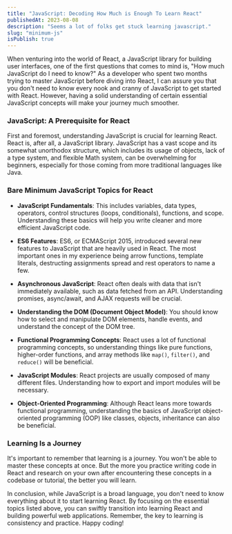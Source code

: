 ```yaml
---
title: "JavaScript: Decoding How Much is Enough To Learn React"
publishedAt: 2023-08-08
description: "Seems a lot of folks get stuck learning javascript."
slug: "minimum-js"
isPublish: true
---
```


When venturing into the world of React, a JavaScript library for building user interfaces, one of the first questions that comes to mind is, "How much JavaScript do I need to know?" As a developer who spent two months trying to master JavaScript before diving into React, I can assure you that you don't need to know every nook and cranny of JavaScript to get started with React. However, having a solid understanding of certain essential JavaScript concepts will make your journey much smoother.

### JavaScript: A Prerequisite for React

First and foremost, understanding JavaScript is crucial for learning React. React is, after all, a JavaScript library. JavaScript has a vast scope and its somewhat unorthodox structure, which includes its usage of objects, lack of a type system, and flexible Math system, can be overwhelming for beginners, especially for those coming from more traditional languages like Java.

### Bare Minimum JavaScript Topics for React

- **JavaScript Fundamentals**: This includes variables, data types, operators, control structures (loops, conditionals), functions, and scope. Understanding these basics will help you write cleaner and more efficient JavaScript code.

- **ES6 Features**: ES6, or ECMAScript 2015, introduced several new features to JavaScript that are heavily used in React. The most important ones in my experience being arrow functions, template literals, destructing assignments spread and rest operators to name a few.

- **Asynchronous JavaScript**: React often deals with data that isn't immediately available, such as data fetched from an API. Understanding promises, async/await, and AJAX requests will be crucial.

- **Understanding the DOM (Document Object Model)**: You should know how to select and manipulate DOM elements, handle events, and understand the concept of the DOM tree.

- **Functional Programming Concepts**: React uses a lot of functional programming concepts, so understanding things like pure functions, higher-order functions, and array methods like `map()`, `filter()`, and `reduce()` will be beneficial.

- **JavaScript Modules**: React projects are usually composed of many different files. Understanding how to export and import modules will be necessary.

- **Object-Oriented Programming**: Although React leans more towards functional programming, understanding the basics of JavaScript object-oriented programming (OOP) like classes, objects, inheritance can also be beneficial.

### Learning Is a Journey

It's important to remember that learning is a journey. You won't be able to master these concepts at once. But the more you practice writing code in React and research on your own after encountering these concepts in a codebase or tutorial, the better you will learn.

In conclusion, while JavaScript is a broad language, you don't need to know everything about it to start learning React. By focusing on the essential topics listed above, you can swiftly transition into learning React and building powerful web applications. Remember, the key to learning is consistency and practice. Happy coding!
